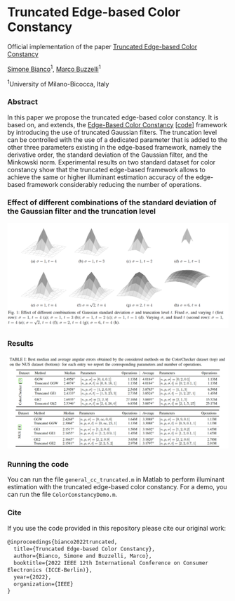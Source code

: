 # Truncated Edge-based Color Constancy
Official implementation of the paper [Truncated Edge-based Color Constancy](http://www.ivl.disco.unimib.it/wp-content/files/bianco2022truncated.pdf)

[Simone Bianco](http://www.ivl.disco.unimib.it/people/simone-bianco/)<sup>1</sup>, [Marco Buzzelli](http://www.ivl.disco.unimib.it/people/marco-buzzelli/)<sup>1</sup>

<sup>1</sup>University of Milano-Bicocca, Italy

### Abstract
In this paper we propose the truncated edge-based
color constancy. It is based on, and extends, the [Edge-Based Color Constancy](https://ieeexplore.ieee.org/document/4287009) [[code](http://cat.cvc.uab.es/~joost/code/ColorConstancy.zip)]
framework by introducing the use of truncated Gaussian filters.
The truncation level can be controlled with the use of a dedicated
parameter that is added to the other three parameters existing
in the edge-based framework, namely the derivative order, the
standard deviation of the Gaussian filter, and the Minkowski
norm. Experimental results on two standard dataset for color
constancy show that the truncated edge-based framework allows
to achieve the same or higher illuminant estimation accuracy of
the edge-based framework considerably reducing the number of
operations.

### Effect of different combinations of the standard deviation of the Gaussian filter and the truncation level
<img src="web/images/Figure1.png" width="800">

### Results 
<img src="web/images/Table1.png" width="800">

### Running the code
You can run the file `general_cc_truncated.m` in Matlab to perform illuminant estimation with the truncated edge-based color constancy.
For a demo, you can run the file `ColorConstancyDemo.m`.

### Cite
If you use the code provided in this repository please cite our original work:
```
@inproceedings{bianco2022truncated,
  title={Truncated Edge-based Color Constancy},
  author={Bianco, Simone and Buzzelli, Marco},
  booktitle={2022 IEEE 12th International Conference on Consumer Electronics (ICCE-Berlin)},
  year={2022},
  organization={IEEE}
}
```

